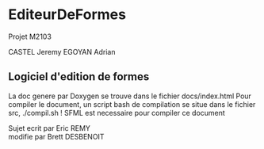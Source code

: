 # EditeurDeFormes
Projet M2103

CASTEL Jeremy
EGOYAN Adrian

Logiciel d'edition de formes
----------------------------
La doc genere par Doxygen se trouve dans le fichier docs/index.html
Pour compiler le document, un script bash de compilation se situe dans le fichier src, ./compil.sh
! SFML est necessaire pour compiler ce document

Sujet ecrit par Eric REMY  
	  modifie par Brett DESBENOIT